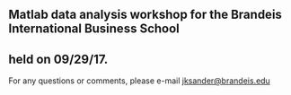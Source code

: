 ## Matlab data analysis workshop for the Brandeis International Business School
held on 09/29/17. 
------------------------------------------------------------------------------------------
For any questions or comments, please e-mail jksander@brandeis.edu
